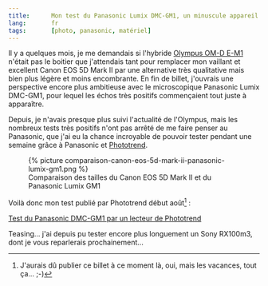 ```yaml
---
title:      Mon test du Panasonic Lumix DMC-GM1, un minuscule appareil photo hybride
lang:       fr
tags:       [photo, panasonic, matériel]
---
```


Il y a quelques mois, je me demandais si l'hybride [Olympus OM-D E-M1](art920) n'était pas le boitier que j'attendais tant pour remplacer mon vaillant et excellent Canon EOS 5D Mark II par une alternative très qualitative mais bien plus légère et moins encombrante. En fin de billet, j'ouvrais une perspective encore plus ambitieuse avec le microscopique  Panasonic Lumix DMC-GM1, pour lequel les échos très positifs commençaient tout juste à apparaître.

Depuis, je n'avais presque plus suivi l'actualité de l'Olympus, mais les nombreux tests très positifs n'ont pas arrêté de me faire penser au Panasonic, que j'ai eu la chance incroyable de pouvoir tester pendant une semaine grâce à Panasonic et [Phototrend](http://phototrend.fr/).

<figure>
  {% picture comparaison-canon-eos-5d-mark-ii-panasonic-lumix-gm1.png %}
  <figcaption>
    Comparaison des tailles du Canon EOS 5D Mark II et du Panasonic Lumix GM1
  </figcaption>
</figure>

Voilà donc mon test publié par Phototrend début août[^1] :

[Test du Panasonic DMC-GM1 par un lecteur de Phototrend](http://phototrend.fr/2014/08/test-par-un-lecteur-de-l-hybride-micro-4-3-panasonic-lumix-dmc-gm1/)

Teasing… j'ai depuis pu tester encore plus longuement un Sony RX100m3, dont je vous reparlerais prochainement…

[^1]: J'aurais dû publier ce billet à ce moment là, oui, mais les vacances, tout ça… ;-)
